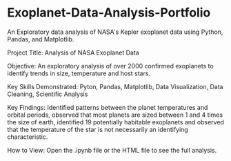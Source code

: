# Exoplanet-Data-Analysis-Portfolio
An Exploratory data analysis of NASA's Kepler exoplanet data using Python, Pandas, and Matplotlib.

Project Title: Analysis of NASA Exoplanet Data

Objective: An exploratory analysis of over 2000 confirmed exoplanets to identify trends in size, temperature and host stars.

Key Skills Demonstrated: Pyton, Pandas, Matplotlib, Data Visualization, Data Cleaning, Scientific Analysis

Key Findings: Identified patterns between the planet temperatures and orbital periods, observed that most planets are sized between 1 and 4 times the size of earth, identified 19 potentially habitable exoplanets and observed that the temperature of the star is not necessarily an identifying characteristic.

How to View: Open the .ipynb file or the HTML file to see the full analysis.
